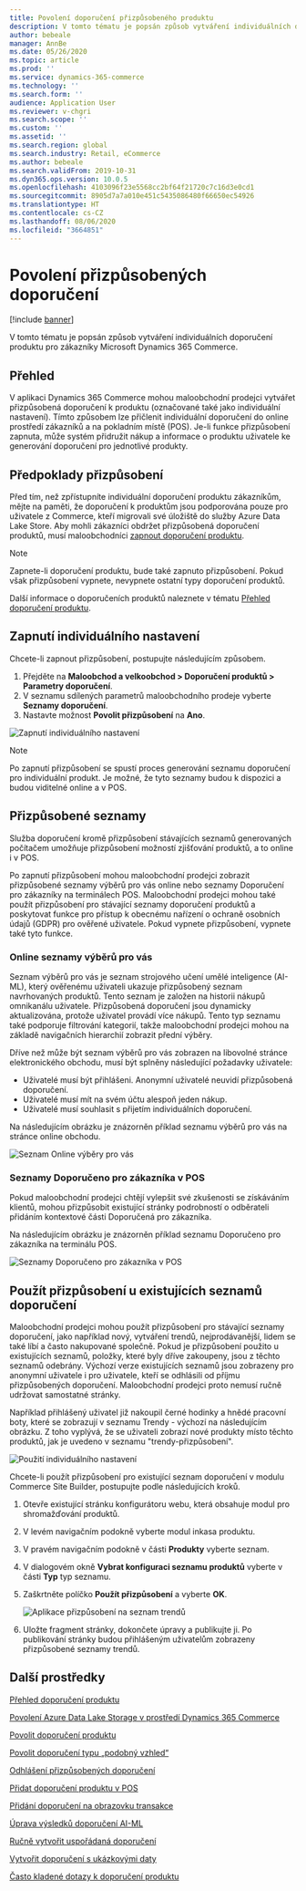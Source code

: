 ```yaml
---
title: Povolení doporučení přizpůsobeného produktu
description: V tomto tématu je popsán způsob vytváření individuálních doporučení produktu pro zákazníky Microsoft Dynamics 365 Commerce.
author: bebeale
manager: AnnBe
ms.date: 05/26/2020
ms.topic: article
ms.prod: ''
ms.service: dynamics-365-commerce
ms.technology: ''
ms.search.form: ''
audience: Application User
ms.reviewer: v-chgri
ms.search.scope: ''
ms.custom: ''
ms.assetid: ''
ms.search.region: global
ms.search.industry: Retail, eCommerce
ms.author: bebeale
ms.search.validFrom: 2019-10-31
ms.dyn365.ops.version: 10.0.5
ms.openlocfilehash: 4103096f23e5568cc2bf64f21720c7c16d3e0cd1
ms.sourcegitcommit: 8905d7a7a010e451c5435086480f66650ec54926
ms.translationtype: HT
ms.contentlocale: cs-CZ
ms.lasthandoff: 08/06/2020
ms.locfileid: "3664851"
---
```

# <a name="enable-personalized-recommendations"></a>Povolení přizpůsobených doporučení

[!include [banner](includes/banner.md)]

V tomto tématu je popsán způsob vytváření individuálních doporučení produktu pro zákazníky Microsoft Dynamics 365 Commerce.

## <a name="overview"></a>Přehled

V aplikaci Dynamics 365 Commerce mohou maloobchodní prodejci vytvářet přizpůsobená doporučení k produktu (označované také jako individuální nastavení). Tímto způsobem lze přičlenit individuální doporučení do online prostředí zákazníků a na pokladním místě (POS). Je-li funkce přizpůsobení zapnuta, může systém přidružit nákup a informace o produktu uživatele ke generování doporučení pro jednotlivé produkty.

## <a name="personalization-prerequisites"></a>Předpoklady přizpůsobení

Před tím, než zpřístupníte individuální doporučení produktu zákazníkům, mějte na paměti, že doporučení k produktům jsou podporována pouze pro uživatele z Commerce, kteří migrovali své úložiště do služby Azure Data Lake Store. Aby mohli zákazníci obdržet přizpůsobená doporučení produktů, musí maloobchodníci [zapnout doporučení produktu](enable-product-recommendations.md).

> [!NOTE]
> Zapnete-li doporučení produktu, bude také zapnuto přizpůsobení. Pokud však přizpůsobení vypnete, nevypnete ostatní typy doporučení produktů.

Další informace o doporučeních produktů naleznete v tématu [Přehled doporučení produktu](product-recommendations.md).

## <a name="turn-on-personalization"></a>Zapnutí individuálního nastavení

Chcete-li zapnout přizpůsobení, postupujte následujícím způsobem.

1. Přejděte na **Maloobchod a velkoobchod \> Doporučení produktů \> Parametry doporučení**.
1. V seznamu sdílených parametrů maloobchodního prodeje vyberte **Seznamy doporučení**.
1. Nastavte možnost **Povolit přizpůsobení** na **Ano**.

![Zapnutí individuálního nastavení](./media/enablepersonalization.png)

> [!NOTE]
> Po zapnutí přizpůsobení se spustí proces generování seznamu doporučení pro individuální produkt. Je možné, že tyto seznamy budou k dispozici a budou viditelné online a v POS.

## <a name="personalized-lists"></a>Přizpůsobené seznamy

Služba doporučení kromě přizpůsobení stávajících seznamů generovaných počítačem umožňuje přizpůsobení možností zjišťování produktů, a to online i v POS.

Po zapnutí přizpůsobení mohou maloobchodní prodejci zobrazit přizpůsobené seznamy výběrů pro vás online nebo seznamy Doporučení pro zákazníky na terminálech POS. Maloobchodní prodejci mohou také použít přizpůsobení pro stávající seznamy doporučení produktů a poskytovat funkce pro přístup k obecnému nařízení o ochraně osobních údajů (GDPR) pro ověřené uživatele. Pokud vypnete přizpůsobení, vypnete také tyto funkce.

### <a name="online-picks-for-you-lists"></a>Online seznamy výběrů pro vás

Seznam výběrů pro vás je seznam strojového učení umělé inteligence (AI-ML), který ověřenému uživateli ukazuje přizpůsobený seznam navrhovaných produktů. Tento seznam je založen na historii nákupů omnikanálu uživatele. Přizpůsobená doporučení jsou dynamicky aktualizována, protože uživatel provádí více nákupů. Tento typ seznamu také podporuje filtrování kategorií, takže maloobchodní prodejci mohou na základě navigačních hierarchií zobrazit přední výběry.

Dříve než může být seznam výběrů pro vás zobrazen na libovolné stránce elektronického obchodu, musí být splněny následující požadavky uživatele:

- Uživatelé musí být přihlášeni. Anonymní uživatelé neuvidí přizpůsobená doporučení.
- Uživatelé musí mít na svém účtu alespoň jeden nákup.
- Uživatelé musí souhlasit s přijetím individuálních doporučení.

Na následujícím obrázku je znázorněn příklad seznamu výběrů pro vás na stránce online obchodu.

![Seznam Online výběry pro vás](./media/picksforyou.png)

### <a name="recommended-for-customer-lists-at-the-pos"></a>Seznamy Doporučeno pro zákazníka v POS

Pokud maloobchodní prodejci chtějí vylepšit své zkušenosti se získáváním klientů, mohou přizpůsobit existující stránky podrobností o odběrateli přidáním kontextové části Doporučená pro zákazníka.

Na následujícím obrázku je znázorněn příklad seznamu Doporučeno pro zákazníka na terminálu POS.

![Seznamy Doporučeno pro zákazníka v POS](./media/picksonpos.png)

## <a name="apply-personalization-to-existing-recommendation-lists"></a>Použít přizpůsobení u existujících seznamů doporučení

Maloobchodní prodejci mohou použít přizpůsobení pro stávající seznamy doporučení, jako například nový, vytváření trendů, nejprodávanější, lidem se také líbí a často nakupované společně. Pokud je přizpůsobení použito u existujících seznamů, položky, které byly dříve zakoupeny, jsou z těchto seznamů odebrány. Výchozí verze existujících seznamů jsou zobrazeny pro anonymní uživatele i pro uživatele, kteří se odhlásili od příjmu přizpůsobených doporučení. Maloobchodní prodejci proto nemusí ručně udržovat samostatné stránky.

Například přihlášený uživatel již nakoupil černé hodinky a hnědé pracovní boty, které se zobrazují v seznamu Trendy - výchozí na následujícím obrázku. Z toho vyplývá, že se uživateli zobrazí nové produkty místo těchto produktů, jak je uvedeno v seznamu "trendy-přizpůsobení".

![Použití individuálního nastavení](./media/applypersonalization.png)

Chcete-li použít přizpůsobení pro existující seznam doporučení v modulu Commerce Site Builder, postupujte podle následujících kroků.

1. Otevře existující stránku konfigurátoru webu, která obsahuje modul pro shromažďování produktů.
1. V levém navigačním podokně vyberte modul inkasa produktu.
1. V pravém navigačním podokně v části **Produkty** vyberte seznam.
1. V dialogovém okně **Vybrat konfiguraci seznamu produktů** vyberte v části **Typ** typ seznamu.
1. Zaškrtněte políčko **Použít přizpůsobení** a vyberte **OK**.

    ![Aplikace přizpůsobení na seznam trendů](./media/ApplyPersonalizationToTrending.PNG)

1. Uložte fragment stránky, dokončete úpravy a publikujte ji. Po publikování stránky budou přihlášeným uživatelům zobrazeny přizpůsobené seznamy trendů.

## <a name="additional-resources"></a>Další prostředky

[Přehled doporučení produktu](product-recommendations.md)

[Povolení Azure Data Lake Storage v prostředí Dynamics 365 Commerce](enable-adls-environment.md)

[Povolit doporučení produktu](enable-product-recommendations.md)

[Povolit doporučení typu „podobný vzhled“](shop-similar-looks.md)

[Odhlášení přizpůsobených doporučení](personalization-gdpr.md)

[Přidat doporučení produktu v POS](product.md)

[Přidání doporučení na obrazovku transakce](add-recommendations-control-pos-screen.md)

[Úprava výsledků doporučení AI-ML](modify-product-recommendation-results.md)

[Ručně vytvořit uspořádaná doporučení](create-editorial-recommendation-lists.md)

[Vytvořit doporučení s ukázkovými daty](product-recommendations-demo-data.md)

[Často kladené dotazy k doporučení produktu](faq-recommendations.md)
